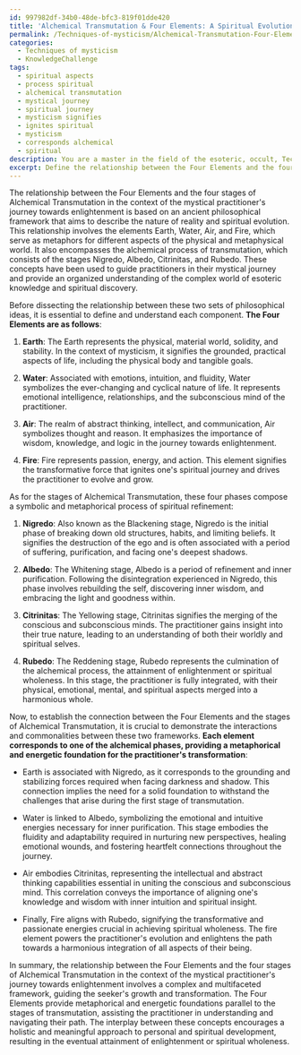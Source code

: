 ```yaml
---
id: 997982df-34b0-48de-bfc3-819f01dde420
title: 'Alchemical Transmutation & Four Elements: A Spiritual Evolution Framework'
permalink: /Techniques-of-mysticism/Alchemical-Transmutation-Four-Elements-A-Spiritual-Evolution-Framework/
categories:
  - Techniques of mysticism
  - KnowledgeChallenge
tags:
  - spiritual aspects
  - process spiritual
  - alchemical transmutation
  - mystical journey
  - spiritual journey
  - mysticism signifies
  - ignites spiritual
  - mysticism
  - corresponds alchemical
  - spiritual
description: You are a master in the field of the esoteric, occult, Techniques of mysticism and Education. You are a writer of tests, challenges, books and deep knowledge on Techniques of mysticism for initiates and students to gain deep insights and understanding from. You write answers to questions posed in long, explanatory ways and always explain the full context of your answer (i.e., related concepts, formulas, examples, or history), as well as the step-by-step thinking process you take to answer the challenges. Be rigorous and thorough, and summarize the key themes, ideas, and conclusions at the end.
excerpt: Define the relationship between the Four Elements and the four stages of Alchemical Transmutation in the context of the mystical practitioner's journey towards enlightenment.
---
```

The relationship between the Four Elements and the four stages of Alchemical Transmutation in the context of the mystical practitioner's journey towards enlightenment is based on an ancient philosophical framework that aims to describe the nature of reality and spiritual evolution. This relationship involves the elements Earth, Water, Air, and Fire, which serve as metaphors for different aspects of the physical and metaphysical world. It also encompasses the alchemical process of transmutation, which consists of the stages Nigredo, Albedo, Citrinitas, and Rubedo. These concepts have been used to guide practitioners in their mystical journey and provide an organized understanding of the complex world of esoteric knowledge and spiritual discovery.

Before dissecting the relationship between these two sets of philosophical ideas, it is essential to define and understand each component. **The Four Elements are as follows**:

1. ****Earth****: The Earth represents the physical, material world, solidity, and stability. In the context of mysticism, it signifies the grounded, practical aspects of life, including the physical body and tangible goals.

2. ****Water****: Associated with emotions, intuition, and fluidity, Water symbolizes the ever-changing and cyclical nature of life. It represents emotional intelligence, relationships, and the subconscious mind of the practitioner.

3. ****Air****: The realm of abstract thinking, intellect, and communication, Air symbolizes thought and reason. It emphasizes the importance of wisdom, knowledge, and logic in the journey towards enlightenment.

4. ****Fire****: Fire represents passion, energy, and action. This element signifies the transformative force that ignites one's spiritual journey and drives the practitioner to evolve and grow.

As for the stages of Alchemical Transmutation, these four phases compose a symbolic and metaphorical process of spiritual refinement:

1. ****Nigredo****: Also known as the Blackening stage, Nigredo is the initial phase of breaking down old structures, habits, and limiting beliefs. It signifies the destruction of the ego and is often associated with a period of suffering, purification, and facing one's deepest shadows.

2. ****Albedo****: The Whitening stage, Albedo is a period of refinement and inner purification. Following the disintegration experienced in Nigredo, this phase involves rebuilding the self, discovering inner wisdom, and embracing the light and goodness within.

3. ****Citrinitas****: The Yellowing stage, Citrinitas signifies the merging of the conscious and subconscious minds. The practitioner gains insight into their true nature, leading to an understanding of both their worldly and spiritual selves.

4. ****Rubedo****: The Reddening stage, Rubedo represents the culmination of the alchemical process, the attainment of enlightenment or spiritual wholeness. In this stage, the practitioner is fully integrated, with their physical, emotional, mental, and spiritual aspects merged into a harmonious whole.

Now, to establish the connection between the Four Elements and the stages of Alchemical Transmutation, it is crucial to demonstrate the interactions and commonalities between these two frameworks. **Each element corresponds to one of the alchemical phases, providing a metaphorical and energetic foundation for the practitioner's transformation**:

- Earth is associated with Nigredo, as it corresponds to the grounding and stabilizing forces required when facing darkness and shadow. This connection implies the need for a solid foundation to withstand the challenges that arise during the first stage of transmutation.
 
- Water is linked to Albedo, symbolizing the emotional and intuitive energies necessary for inner purification. This stage embodies the fluidity and adaptability required in nurturing new perspectives, healing emotional wounds, and fostering heartfelt connections throughout the journey.
 
- Air embodies Citrinitas, representing the intellectual and abstract thinking capabilities essential in uniting the conscious and subconscious mind. This correlation conveys the importance of aligning one's knowledge and wisdom with inner intuition and spiritual insight.
 
- Finally, Fire aligns with Rubedo, signifying the transformative and passionate energies crucial in achieving spiritual wholeness. The fire element powers the practitioner's evolution and enlightens the path towards a harmonious integration of all aspects of their being.

In summary, the relationship between the Four Elements and the four stages of Alchemical Transmutation in the context of the mystical practitioner's journey towards enlightenment involves a complex and multifaceted framework, guiding the seeker's growth and transformation. The Four Elements provide metaphorical and energetic foundations parallel to the stages of transmutation, assisting the practitioner in understanding and navigating their path. The interplay between these concepts encourages a holistic and meaningful approach to personal and spiritual development, resulting in the eventual attainment of enlightenment or spiritual wholeness.
